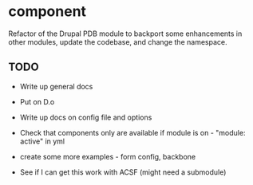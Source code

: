 # component
Refactor of the Drupal PDB module to backport some enhancements in other 
modules, update the codebase, and change the namespace.

## TODO
- Write up general docs
- Put on D.o
- Write up docs on config file and options
- Check that components only are available if module is on - "module: active" in yml
- create some more examples - form config, backbone

- See if I can get this work with ACSF (might need a submodule)
